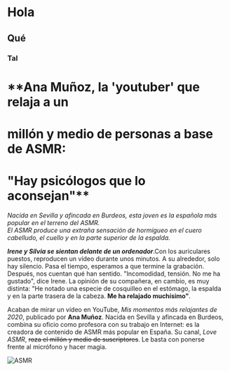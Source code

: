 # Hola
## Qué
### Tal

# **Ana Muñoz, la 'youtuber' que relaja a un  
#  millón y medio de personas a base de ASMR:   
#  "Hay psicólogos que lo aconsejan"**

_Nacida en Sevilla y afincada en Burdeos, esta joven es la española más popular en el terreno del ASMR._  
_El ASMR produce una extraña sensación de hormigueo en el cuero cabelludo, el cuello y en la parte superior de la espalda._

**_Irene y Silvia se sientan delante de un ordenador_**.Con los auriculares  
puestos, reproducen un vídeo durante unos minutos. A su alrededor, solo  
hay silencio. Pasa el tiempo, esperamos a que termine la grabación.
Después, nos cuentan qué han sentido. "Incomodidad, tensión. No me ha   
gustado", dice Irene. La opinión de su compañera, en cambio, es muy  
distinta: "He notado una especie de cosquilleo en el estómago, la espalda  
y en la parte trasera de la cabeza. **Me ha relajado muchísimo"**.

Acaban de mirar un vídeo en YouTube, _Mis momentos más relajantes de  
2020_, publicado por **Ana Muñoz**. Nacida en Sevilla y afincada en Burdeos,  
combina su oficio como profesora con su trabajo en Internet: es la  
creadora de contenido de ASMR más popular en España. Su canal, _Love  
ASMR_, ~~roza el millón y medio de suscriptores~~. Le basta con ponerse  
frente al micrófono y hacer magia.

![ASMR](https://imagenes.20minutos.es/files/image_990_556/uploads/imagenes/2021/04/09/ana-munoz.jpeg)

